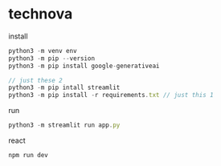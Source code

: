 # technova

install

```jsx
python3 -m venv env
python3 -m pip --version
python3 -m pip install google-generativeai

// just these 2
python3 -m pip intall streamlit 
python3 -m pip install -r requirements.txt // just this 1
```

run

```jsx
python3 -m streamlit run app.py
```

react

```jsx
npm run dev
```